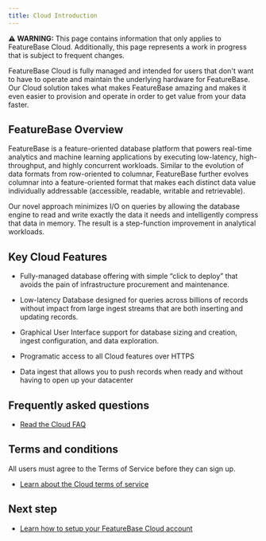 ```yaml
---
title: Cloud Introduction
---
```


 **⚠ WARNING:** This page contains information that only applies to FeatureBase Cloud. Additionally, this page represents a work in progress that is subject to frequent changes.

FeatureBase Cloud is fully managed and intended for users that don't want to have to operate and maintain the underlying hardware for FeatureBase. Our Cloud solution takes what makes FeatureBase amazing and makes it even easier to provision and operate in order to get value from your data faster.

## FeatureBase Overview

FeatureBase is a feature-oriented database platform that powers real-time analytics and machine learning applications by executing low-latency, high-throughput, and highly concurrent workloads. Similar to the evolution of data formats from row-oriented to columnar, FeatureBase further evolves columnar into a feature-oriented format that makes each distinct data value individually addressable (accessible, readable, writable and retrievable).

Our novel approach minimizes I/O on queries by allowing the database engine to read and write exactly the data it needs and intelligently compress that data in memory. The result is a step-function improvement in analytical workloads.

## Key Cloud Features

- Fully-managed database offering with simple “click to deploy” that avoids the pain of infrastructure procurement and maintenance.

- Low-latency Database designed for queries across billions of records without impact from large ingest streams that are both inserting and updating records.

- Graphical User Interface support for database sizing and creation, ingest configuration, and data exploration.

- Programatic access to all Cloud features over HTTPS

- Data ingest that allows you to push records when ready and without having to open up your datacenter

## Frequently asked questions

* [Read the Cloud FAQ](/cloud/cloudfaq)

## Terms and conditions

All users must agree to the Terms of Service before they can sign up.

* [Learn about the Cloud terms of service](https://www.featurebase.com/cloud-terms)

## Next step

* [Learn how to setup your FeatureBase Cloud account](/cloud/cloud-setup/cloud-quickstart-guide)
